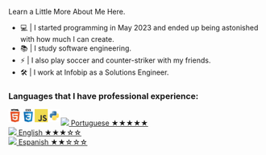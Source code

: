 
Learn a Little More About Me Here.

- 💻 | I started programming in May 2023 and ended up being astonished with how much I can create.
- 📚 | I study software engineering.
- ⚡ | I also play soccer and counter-striker with my friends.
- 🛠️ | I work at Infobip as a Solutions Engineer.
    
### Languages that I have professional experience:

<img align="left" alt="HTML5" width="26px" src="https://raw.githubusercontent.com/github/explore/80688e429a7d4ef2fca1e82350fe8e3517d3494d/topics/html/html.png" />
<img align="left" alt="CSS3" width="26px" src="https://raw.githubusercontent.com/github/explore/80688e429a7d4ef2fca1e82350fe8e3517d3494d/topics/css/css.png" />
<img align="left" alt="JavaScript" width="26px" src="https://raw.githubusercontent.com/github/explore/80688e429a7d4ef2fca1e82350fe8e3517d3494d/topics/javascript/javascript.png" />
<img align="left" alt="Python" width="26px" src="https://raw.githubusercontent.com/github/explore/80688e429a7d4ef2fca1e82350fe8e3517d3494d/topics/python/python.png" /></br>

<tr><td><a href="README.md"><img src="https://github.com/milaan9/milaan9/blob/main/197484.svg" height="15"> Portuguese ★★★★★</a></td></tr></br>
<tr><td><a href="README_pt.md"><img src="https://github.com/milaan9/milaan9/blob/main/197484.svg" height="15"> English ★★★☆☆</a></td></tr></br>
<tr><td><a href="README_pt.md"><img src="https://github.com/milaan9/milaan9/blob/main/197408.svg" height="15"> Espanish ★★☆☆☆</a></td></tr></br>


